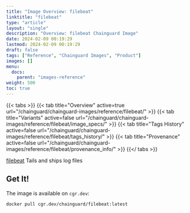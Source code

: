 ```yaml
---
title: "Image Overview: filebeat"
linktitle: "filebeat"
type: "article"
layout: "single"
description: "Overview: filebeat Chainguard Image"
date: 2024-02-09 00:19:29
lastmod: 2024-02-09 00:19:29
draft: false
tags: ["Reference", "Chainguard Images", "Product"]
images: []
menu: 
  docs: 
    parent: "images-reference"
weight: 500
toc: true
---
```


{{< tabs >}}
{{< tab title="Overview" active=true url="/chainguard/chainguard-images/reference/filebeat/" >}}
{{< tab title="Variants" active=false url="/chainguard/chainguard-images/reference/filebeat/image_specs/" >}}
{{< tab title="Tags History" active=false url="/chainguard/chainguard-images/reference/filebeat/tags_history/" >}}
{{< tab title="Provenance" active=false url="/chainguard/chainguard-images/reference/filebeat/provenance_info/" >}}
{{</ tabs >}}



<!--overview:start-->
[filebeat](https://github.com/elastic/beats/tree/main/filebeat) Tails and ships log files
<!--overview:end-->

<!--getting:start-->
## Get It!
The image is available on `cgr.dev`:

```
docker pull cgr.dev/chainguard/filebeat:latest
```
<!--getting:end-->

<!--body:start--><!--body:end-->

